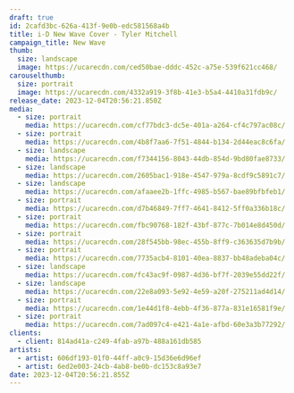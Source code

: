 ```yaml
---
draft: true
id: 2cafd3bc-626a-413f-9e0b-edc581568a4b
title: i-D New Wave Cover - Tyler Mitchell
campaign_title: N﻿ew Wave
thumb:
  size: landscape
  image: https://ucarecdn.com/ced50bae-dddc-452c-a75e-539f621cc468/
carouselthumb:
  size: portrait
  image: https://ucarecdn.com/4332a919-3f8b-41e3-b5a4-4410a31fdb9c/
release_date: 2023-12-04T20:56:21.850Z
media:
  - size: portrait
    media: https://ucarecdn.com/cf77bdc3-dc5e-401a-a264-cf4c797ac08c/
  - size: portrait
    media: https://ucarecdn.com/4b8f7aa6-7f51-4844-b134-2d44eac8c6fa/
  - size: landscape
    media: https://ucarecdn.com/f7344156-8043-44db-854d-9bd80fae8733/
  - size: landscape
    media: https://ucarecdn.com/2605bac1-918e-4547-979a-8cdf9c5891c7/
  - size: landscape
    media: https://ucarecdn.com/afaaee2b-1ffc-4985-b567-bae89bfbfeb1/
  - size: portrait
    media: https://ucarecdn.com/d7b46849-7ff7-4641-8412-5ff0a336b18c/
  - size: portrait
    media: https://ucarecdn.com/fbc90768-182f-43bf-877c-7b014e8d450d/
  - size: portrait
    media: https://ucarecdn.com/28f545bb-98ec-455b-8ff9-c363635d7b9b/
  - size: portrait
    media: https://ucarecdn.com/7735acb4-8101-40ea-8837-bb48adeba04c/
  - size: landscape
    media: https://ucarecdn.com/fc43ac9f-0987-4d36-bf7f-2039e55dd22f/
  - size: landscape
    media: https://ucarecdn.com/22e8a093-5e92-4e59-a20f-275211ad4d14/
  - size: portrait
    media: https://ucarecdn.com/1e44d1f8-4ebb-4f36-877a-831e16581f9e/
  - size: portrait
    media: https://ucarecdn.com/7ad097c4-e421-4a1e-afbd-60e3a3b77292/
clients:
  - client: 814ad41a-c249-4fab-a97b-488a161db585
artists:
  - artist: 606df193-01f0-44ff-a0c9-15d36e6d96ef
  - artist: 6ed2e003-24cb-4ab8-be0b-dc153c8a93e7
date: 2023-12-04T20:56:21.855Z
---
```

